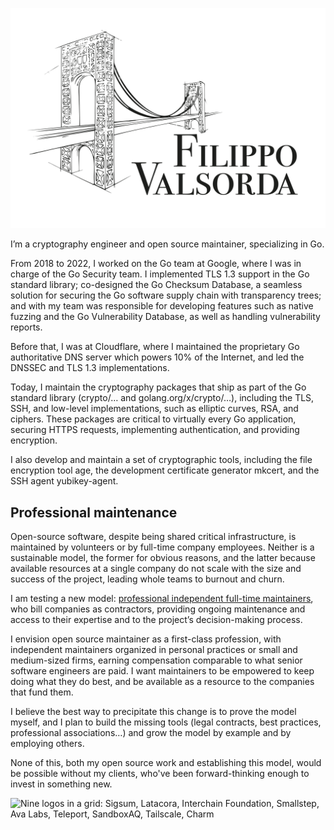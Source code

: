 <p align="center">
    <picture>
        <source media="(prefers-color-scheme: dark)" srcset="https://github.com/FiloSottile/FiloSottile/blob/main/Logo%20Bianco_Filippo%20Valsorda_Tiny%201.2.svg">
        <source media="(prefers-color-scheme: light)" srcset="https://github.com/FiloSottile/FiloSottile/blob/main/Logo%20Nero_Filippo%20Valsorda_Tiny%201.2.svg">
        <img width="600" src="https://github.com/FiloSottile/FiloSottile/blob/main/Logo Nero_Filippo Valsorda_Tiny 1.2.svg">
    </picture>
</p>

I’m a cryptography engineer and open source maintainer, specializing in Go.

From 2018 to 2022, I worked on the Go team at Google, where I was in charge of the Go Security team. I implemented TLS 1.3 support in the Go standard library; co-designed the Go Checksum Database, a seamless solution for securing the Go software supply chain with transparency trees; and with my team was responsible for developing features such as native fuzzing and the Go Vulnerability Database, as well as handling vulnerability reports.

Before that, I was at Cloudflare, where I maintained the proprietary Go authoritative DNS server which powers 10% of the Internet, and led the DNSSEC and TLS 1.3 implementations.

Today, I maintain the cryptography packages that ship as part of the Go standard library (crypto/… and golang.org/x/crypto/…), including the TLS, SSH, and low-level implementations, such as elliptic curves, RSA, and ciphers. These packages are critical to virtually every Go application, securing HTTPS requests, implementing authentication, and providing encryption.

I also develop and maintain a set of cryptographic tools, including the file encryption tool age, the development certificate generator mkcert, and the SSH agent yubikey-agent.

## Professional maintenance 

Open-source software, despite being shared critical infrastructure, is maintained by volunteers or by full-time company employees. Neither is a sustainable model, the former for obvious reasons, and the latter because available resources at a single company do not scale with the size and success of the project, leading whole teams to burnout and churn.

I am testing a new model: [professional independent full-time maintainers](https://words.filippo.io/full-time-maintainer/), who bill companies as contractors, providing ongoing maintenance and access to their expertise and to the project’s decision-making process.

I envision open source maintainer as a first-class profession, with independent maintainers organized in personal practices or small and medium-sized firms, earning compensation comparable to what senior software engineers are paid. I want maintainers to be empowered to keep doing what they do best, and be available as a resource to the companies that fund them.

I believe the best way to precipitate this change is to prove the model myself, and I plan to build the missing tools (legal contracts, best practices, professional associations…) and grow the model by example and by employing others.

None of this, both my open source work and establishing this model, would be possible without my clients, who've been forward-thinking enough to invest in something new.

![Nine logos in a grid: Sigsum, Latacora, Interchain Foundation, Smallstep, Ava Labs, Teleport, SandboxAQ, Tailscale, Charm](https://github.com/FiloSottile/FiloSottile/assets/1225294/823a5ffa-1f09-4c55-9bef-c6eab9baa4af)
